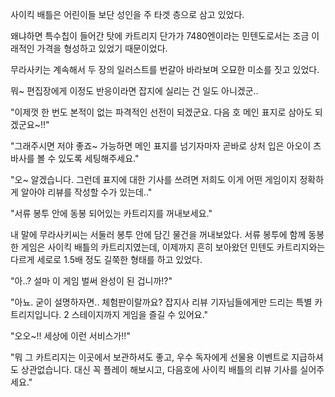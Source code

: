 사이킥 배틀은 어린이들 보단 성인을 주 타겟 층으로 삼고 있었다.

왜냐하면 특수칩이 들어간 탓에 카트리지 단가가 7480엔이라는 민텐도로서는 조금 이래적인 가격을 형성하고 있었기 때문이었다. 

무라사키는 계속해서 두 장의 일러스트를 번갈아 바라보며 오묘한 미소를 짓고 있었다.

뭐~ 편집장에게 이정도 반응이라면 잡지에 실리는 건 일도 아니겠군..

"이제껏 한 번도 본적이 없는 파격적인 선전이 되겠군요. 다음 호 메인 표지로 삼아도 되겠군요~!!"

"그래주시면 저야 좋죠~ 가능하면 메인 표지를 넘기자마자 곧바로 상처 입은 아오이 츠바사를 볼 수 있도록 세팅해주세요."

"오~ 알겠습니다. 그런데 표지에 대한 기사를 쓰려면 저희도 이게 어떤 게임이지 정확하게 알아야 리뷰를 작성할 수가 있는데.."

"서류 봉투 안에 동봉 되어있는 카트리지를 꺼내보세요."

내 말에 무라사키씨는 서둘러 봉투 안에 담긴 물건을 꺼내보았다. 서류 봉투에 함께 동봉한 게임은 사이킥 배틀의 카트리지였는데, 이제까지 흔히 보아왔던 민텐도 카트리지와는 다르게 세로로 1.5배 정도 길쭉한 형태를 하고 있었다.

"아..? 설마 이 게임 벌써 완성이 된 겁니까!?"

"아뇨. 굳이 설명하자면.. 체험판이랄까요? 잡지사 리뷰 기자님들에게만 드리는 특별 카트리지입니다. 2 스테이지까지 게임을 즐길 수 있어요."

"오오~!! 세상에 이런 서비스가!!"

"뭐 그 카트리지는 이곳에서 보관하셔도 좋고, 우수 독자에게 선물용 이벤트로 지급하셔도 상관없습니다. 대신 꼭 플레이 해보시고, 다음호에 사이킥 배틀의 리뷰 기사를 실어주세요."